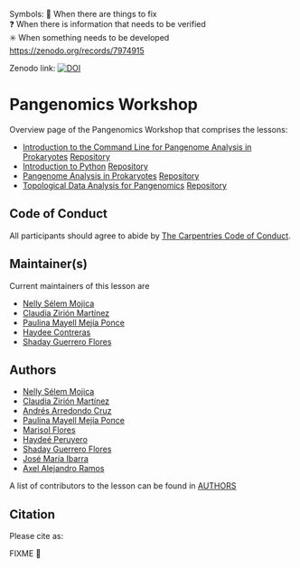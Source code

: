 Symbols: 
  💢 When there are things to fix  
  ❓ When there is information that needs to be verified  
  ✳️ When something needs to be developed
https://zenodo.org/records/7974915

Zenodo link:  [![DOI](https://zenodo.org/badge/DOI/10.5281/zenodo.7620503.svg)](https://doi.org/10.5281/zenodo.7620503)

# Pangenomics Workshop

Overview page of the Pangenomics Workshop that comprises the lessons:

- [Introduction to the Command Line for Pangenome Analysis in Prokaryotes](https://carpentries-incubator.github.io/shell-pangenomics/) [Repository](https://github.com/carpentries-incubator/shell-pangenomics.git)
- [Introduction to Python](https://carpentries-incubator.github.io/pangenomics-python/) [Repository](https://github.com/carpentries-incubator/pangenomics-python.git)
- [Pangenome Analysis in Prokaryotes](https://carpentries-incubator.github.io/pangenomics/) [Repository](https://github.com/carpentries-incubator/pangenomics)
- [Topological Data Analysis for Pangenomics](https://carpentries-incubator.github.io/topological-data-analysis/) [Repository](https://github.com/carpentries-incubator/topological-data-analysis.git)

## Code of Conduct

All participants should agree to abide by [The Carpentries Code of Conduct](https://docs.carpentries.org/topic_folders/policies/index_coc.html).

## Maintainer(s)

Current maintainers of this lesson are

* [Nelly Sélem Mojica](https://github.com/nselem)
* [Claudia Zirión Martínez](https://github.com/Czirion)
* [Paulina Mayell Mejía Ponce](https://github.com/paumayell)
* [Haydee Contreras](https://github.com/HaydeePeruyero)
* [Shaday Guerrero Flores](https://github.com/shadayguerrero)

## Authors
* [Nelly Sélem Mojica](https://github.com/nselem)
* [Claudia Zirión Martínez](https://github.com/Czirion)
* [Andrés Arredondo Cruz](https://github.com/andrespan)
* [Paulina Mayell Mejía Ponce](https://github.com/paumayell)
* [Marisol Flores]()
* [Haydeé Peruyero](https://github.com/HaydeePeruyero)
* [Shaday Guerrero Flores](https://github.com/shadayguerrero)
* [José María Ibarra]()
* [Axel Alejandro Ramos]()


A list of contributors to the lesson can be found in [AUTHORS](AUTHORS)

## Citation

Please cite as:

FIXME :anger:
